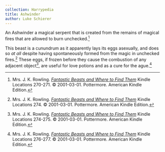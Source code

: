 ```yaml
---
collection: Harrypedia
title: Ashwinder
author: Luke Schierer
---
```


An Ashwinder a magical serpent that is created from the remains of magical
fires that are allowed to burn unchecked.[^220725-1]

This beast is a cunundrum as it apparently lays its eggs asexually, and does so
_at all_ despite having spontaneously formed from the magic in unchecked
fires.[^220725-2] These eggs, if frozen before they cause the combustion of
any adjacent object[^220725-3], are useful for love potions and as a cure for
the ague.[^220725-4]

[^220725-1]:
    Mrs. J. K. Rowling.
    _[Fantastic Beasts and Where to Find Them](https://www.goodreads.com/book/show/41899.Fantastic_Beasts_and_Where_to_Find_Them)_
    Kindle Locations 270-271.
    © 2001-03-01. Pottermore. American Kindle Edition.

[^220725-2]:
    Mrs. J. K. Rowling.
    _[Fantastic Beasts and Where to Find Them](https://www.goodreads.com/book/show/41899.Fantastic_Beasts_and_Where_to_Find_Them)_
    Kindle Locations 274.
    © 2001-03-01. Pottermore. American Kindle Edition.

[^220725-3]:
    Mrs. J. K. Rowling.
    _[Fantastic Beasts and Where to Find Them](https://www.goodreads.com/book/show/41899.Fantastic_Beasts_and_Where_to_Find_Them)_
    Kindle Locations 274-275.
    © 2001-03-01. Pottermore. American Kindle Edition.

[^220725-4]:
    Mrs. J. K. Rowling.
    _[Fantastic Beasts and Where to Find Them](https://www.goodreads.com/book/show/41899.Fantastic_Beasts_and_Where_to_Find_Them)_
    Kindle Locations 276-277.
    © 2001-03-01. Pottermore. American Kindle Edition.
